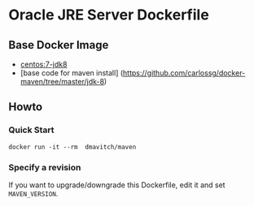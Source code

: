 # Oracle JRE Server Dockerfile
## Base Docker Image ##
* [centos:7-jdk8](https://hub.docker.com/r/dmavitch/orcljdk8/)
* [base code for maven install] (https://github.com/carlossg/docker-maven/tree/master/jdk-8)

## Howto
### Quick Start
```
docker run -it --rm  dmavitch/maven
```
### Specify a revision
If you want to upgrade/downgrade this Dockerfile, edit it and set `MAVEN_VERSION`.
